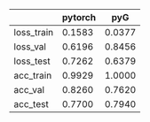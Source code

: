 |            | pytorch | pyG    |
| ---------- | ------- | ------ |
| loss_train | 0.1583  | 0.0377 |
| loss_val   | 0.6196  | 0.8456 |
| loss_test  | 0.7262  | 0.6379 |
| acc_train  | 0.9929  | 1.0000 |
| acc_val    | 0.8260  | 0.7620 |
| acc_test   | 0.7700  | 0.7940 |